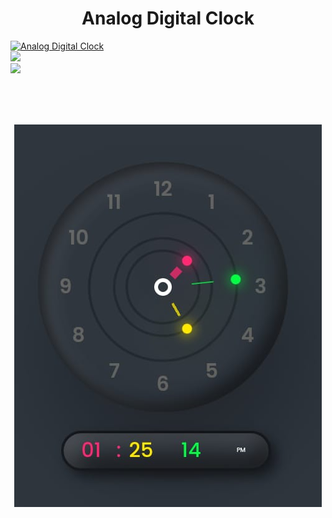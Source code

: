 <h1 align="center"> Analog Digital Clock </h1>

 [![Analog Digital Clock](https://img.shields.io/badge/Visit-blue.svg)](https://misskalyani.github.io/Analog-Digital-Clock-Website/)
<br>
[![](https://visitcount.itsvg.in/api?id=misskalyani&icon=0&color=0)](https://visitcount.itsvg.in)
<br>
![](https://img.shields.io/github/followers/misskalyani?style=social)

<br><br><br>
<!--- <center><img src="clock.jpg" width="300" height="300" /></center>--->

<p align="center">

  <img src="clock.jpg">


</p>
